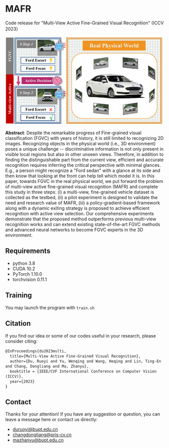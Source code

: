 # MAFR
Code release for "Multi-View Active Fine-Grained Visual Recognition" (ICCV 2023）

<img src="setting_figure.pdf" width="500"/>

**Abstract**: Despite the remarkable progress of Fine-grained visual classification (FGVC) with years of history, it is still limited to recognizing 2D images. Recognizing objects in the physical world (i.e., 3D environment) poses a unique challenge -- discriminative information is not only present in visible local regions but also in other unseen views. Therefore, in addition to finding the distinguishable part from the current view, efficient and accurate recognition requires inferring the critical perspective with minimal glances. E.g., a person might recognize a "Ford sedan" with a glance at its side and then know that looking at the front can help tell which model it is. In this paper, towards FGVC in the real physical world, we put forward the problem of multi-view active fine-grained visual recognition (MAFR) and complete this study in three steps: (i) a multi-view, fine-grained vehicle dataset is collected as the testbed, (ii) a pilot experiment is designed to validate the need and research value of MAFR, (iii) a policy-gradient-based framework along with a dynamic exiting strategy is proposed to achieve efficient recognition with active view selection. Our comprehensive experiments demonstrate that the proposed method outperforms previous multi-view recognition works and can extend existing state-of-the-art FGVC methods and advanced neural networks to become FGVC experts in the 3D environment.


## Requirements
- python 3.8
- CUDA 10.2
- PyTorch 1.10.0
- torchvision 0.11.1


## Training
You may launch the program with `train.sh`


## Citation
If you find our idea or some of our codes useful in your research, please consider citing:
```
@InProceedings{du2023multi,
  title={Multi-View Active Fine-Grained Visual Recognition},
  author={Du, Ruoyi and Yu, Wenqing and Wang, Heqing and Lin, Ting-En and Chang, Dongliang and Ma, Zhanyu},
  booktitle = {IEEE/CVF International Conference on Computer Vision (ICCV)},
  year={2023}
}
```


## Contact
Thanks for your attention!
If you have any suggestion or question, you can leave a message here or contact us directly:
- duruoyi@bupt.edu.cn
- changdongliang@pris-cv.cn
- mazhanyu@bupt.edu.cn
